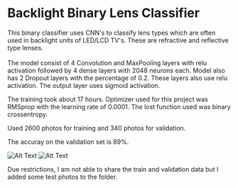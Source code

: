 # Backlight Binary Lens Classifier

This binary classifier uses CNN's to classify lens types which are often used in backlight units of LED/LCD TV's. These are refractive and reflective type lenses. <br/><br/>
The model consist of 4 Convolution and MaxPooling layers with relu activation followed by 4 dense layers with 2048 neurons each. Model also has 2 Dropout layers with the percentage of 0.2. These layers also use relu activation. The output layer uses sigmoid activation.

The training took about 17 hours. Optimizer used for this project was RMSprop with the learning rate of 0.0001. The lost function used was binary crossentropy. <br/>

Used 2600 photos for training and 340 photos for validation.

The accuray on the validation set is 89%.

![Alt Text](https://github.com/CalciumNitrade/Backlight-Lens-Classifier/blob/main/train.png)
![Alt Text](https://github.com/CalciumNitrade/Backlight-Lens-Classifier/blob/main/validat.png)

Due restrictions, I am not able to share the train and validation data but I added some test photos to the folder.
